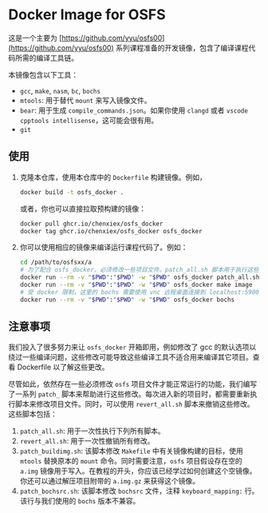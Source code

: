 # Docker Image for OSFS
这是一个主要为 [https://github.com/yyu/osfs00](https://github.com/yyu/osfs00) 系列课程准备的开发镜像，包含了编译课程代码所需的编译工具链。

本镜像包含以下工具：
- `gcc`, `make`, `nasm`, `bc`, `bochs`
- `mtools`: 用于替代 `mount` 来写入镜像文件。
- `bear`: 用于生成 `compile_commands.json`。如果你使用 `clangd` 或者 `vscode cpptools intellisense`，这可能会很有用。
- `git`

## 使用
1. 克隆本仓库，使用本仓库中的 `Dockerfile` 构建镜像。例如，
    ```bash
    docker build -t osfs_docker .
    ```
    或者，你也可以直接拉取预构建的镜像：
    ```bash
    docker pull ghcr.io/chenxiex/osfs_docker
    docker tag ghcr.io/chenxiex/osfs_docker osfs_docker
    ```
2. 你可以使用相应的镜像来编译运行课程代码了。例如：
    ```bash
    cd /path/to/osfsxx/a
    # 为了配合 osfs_docker，必须修改一些项目文件。patch_all.sh 脚本用于执行这些修改。关于 patch_all.sh 的更多说明，请参考注意事项。
    docker run --rm -v "$PWD":"$PWD" -w "$PWD" osfs_docker patch_all.sh
    docker run --rm -v "$PWD":"$PWD" -w "$PWD" osfs_docker make image
    # 受 docker 限制，这里的 bochs 需要使用 vnc 远程桌面连接到 localhost:5900 来查看图形界面。
    docker run --rm -v "$PWD":"$PWD" -w "$PWD" osfs_docker bochs
    ```

## 注意事项
我们投入了很多努力来让 `osfs_docker` 开箱即用，例如修改了 gcc 的默认选项以绕过一些编译问题，这些修改可能导致这些编译工具不适合用来编译其它项目。查看 Dockerfile 以了解这些更改。

尽管如此，依然存在一些必须修改 `osfs` 项目文件才能正常运行的功能，我们编写了一系列 `patch_` 脚本来帮助进行这些修改。每次进入新的项目时，都需要重新执行脚本来修改项目文件。同时，可以使用 `revert_all.sh` 脚本来撤销这些修改。这些脚本包括：

1. `patch_all.sh`: 用于一次性执行下列所有脚本。
2. `revert_all.sh`: 用于一次性撤销所有修改。
3. `patch_buildimg.sh`: 该脚本修改 `Makefile` 中有关镜像构建的目标，使用 `mtools` 替换原本的 `mount` 命令。同时需要注意，`osfs` 项目假设存在空的 `a.img` 镜像用于写入。在教程的开头，你应该已经学过如何创建这个空镜像。你还可以通过解压项目附带的 `a.img.gz` 来获得这个镜像。
4. `patch_bochsrc.sh`: 该脚本修改 `bochsrc` 文件，注释 `keyboard_mapping:` 行。该行与我们使用的 `bochs` 版本不兼容。